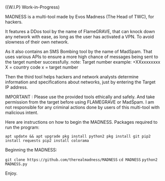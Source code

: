({W.I.P} Work-in-Progress)

MADNESS is a multi-tool made by Evos Madness (The Head of TWC), for hackers.

It features a DDos tool by the name of FlameGRAVE, that can knock down any network
with ease, as long as the user has activated a VPN. To avoid slowness of their own network.

As it also contains an SMS Bombing tool by the name of MadSpam. That uses various APIs to ensure a more
high chance of messages being sent to the target number successfully.
note: Target number example: +XXxxxxxxxx
X = country code
x = target number

Then the third tool helps hackers and network analysts determine information and specifications
about networks, just by entering the Target IP address.

IMPORTANT : Please use the provided tools ethically and safely. And take permission from the target before
using FLAMEGRAVE or MadSpam. I am not responsible for any criminal actions done by users of this multi-tool with malicious intent.

Here are instructions on how to begin the MADNESS.
Packages required to run the program:

`apt update && apt upgrade
 pkg install python2
 pkg install git
 pip2 install requests
 pip2 install colorama`

 Beginning the MADNESS:

`git clone https://github.com/therealmadness/MADNESS`
 `cd MADNESS`
 `python2 MADNESS.py`

 Enjoy.
